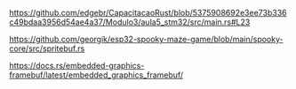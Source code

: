 https://github.com/edgebr/CapacitacaoRust/blob/5375908692e3ee73b336c49bdaa3956d54ae4a37/Modulo3/aula5_stm32/src/main.rs#L23

https://github.com/georgik/esp32-spooky-maze-game/blob/main/spooky-core/src/spritebuf.rs

https://docs.rs/embedded-graphics-framebuf/latest/embedded_graphics_framebuf/

